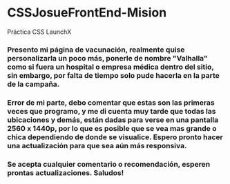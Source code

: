 # CSSJosueFrontEnd-Mision
Práctica CSS LaunchX

### Presento mi página de vacunación, realmente quise personalizarla un poco más, ponerle de nombre "Valhalla" como si fuera un hospital o empresa médica dentro del sitio, sin embargo, por falta de tiempo solo pude hacerla en la parte de la campaña.

### Error de mi parte, debo comentar que estas son las primeras veces que programo, y me di cuenta muy tarde que todas las ubicaciones y demás, están dadas para verse en una pantalla 2560 x 1440p, por lo que es posible que se vea mas grande o chica dependiendo de donde se visualice. Espero pronto hacer una actualización para que sea aún más responsiva.

### Se acepta cualquier comentario o recomendación, esperen prontas actualizaciones. Saludos!
